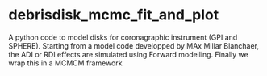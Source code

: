 # debrisdisk_mcmc_fit_and_plot #

A python code to model disks for coronagraphic instrument (GPI and SPHERE). 
Starting from a model code developped by MAx Millar Blanchaer, the ADI or RDI effects are simulated using Forward modelling. Finally we wrap this in a MCMCM framework
